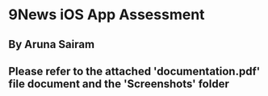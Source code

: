 # 9News iOS App Assessment

## By Aruna Sairam 

## Please refer to the attached 'documentation.pdf' file document and the 'Screenshots' folder
